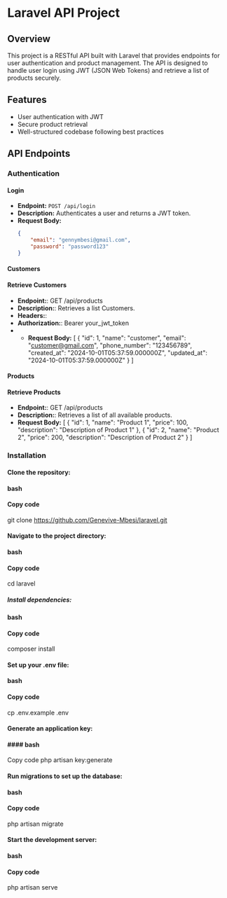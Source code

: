 # Laravel API Project

## Overview
This project is a RESTful API built with Laravel that provides endpoints for user authentication and product management. The API is designed to handle user login using JWT (JSON Web Tokens) and retrieve a list of products securely.

## Features
- User authentication with JWT
- Secure product retrieval
- Well-structured codebase following best practices

## API Endpoints

### Authentication

#### Login
- **Endpoint:** `POST /api/login`
- **Description:** Authenticates a user and returns a JWT token.
- **Request Body:**
  ```json
  {
      "email": "gennymbesi@gmail.com",
      "password": "password123"
  }

#### Customers
#### Retrieve Customers
- **Endpoint:**: GET /api/products
- **Description:**: Retrieves a list Customers.
- **Headers:**:
- **Authorization:**: Bearer your_jwt_token
- - **Request Body:**
 [
    {
        "id": 1,
        "name": "customer",
        "email": "customer@gmail.com",
        "phone_number": "123456789",
        "created_at": "2024-10-01T05:37:59.000000Z",
        "updated_at": "2024-10-01T05:37:59.000000Z"
    }
]
#### Products
#### Retrieve Products
- **Endpoint:**: GET /api/products
- **Description:**: Retrieves a list of all available products.
- **Request Body:**
 [
    {
        "id": 1,
        "name": "Product 1",
        "price": 100,
        "description": "Description of Product 1"
    },
    {
        "id": 2,
        "name": "Product 2",
        "price": 200,
        "description": "Description of Product 2"
    }
] 
### Installation
#### Clone the repository:
#### bash
#### Copy code
git clone https://github.com/Genevive-Mbesi/laravel.git
#### Navigate to the project directory:
#### bash
#### Copy code
cd laravel
##### Install dependencies:
#### bash
#### Copy code
composer install
#### Set up your .env file:
#### bash
#### Copy code
cp .env.example .env
#### Generate an application key:
#### #### bash
Copy code
php artisan key:generate
#### Run migrations to set up the database:
#### bash
#### Copy code
php artisan migrate
#### Start the development server:
#### bash
#### Copy code
php artisan serve